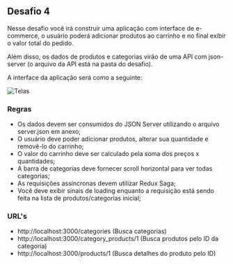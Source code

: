 ## Desafio 4

Nesse desafio você irá construir uma aplicação com interface de e-commerce, o usuário poderá adicionar produtos ao carrinho e no final exibir o valor total do pedido.

Além disso, os dados de produtos e categorias virão de uma API com json-server (o arquivo da API está na pasta do desafio).

A interface da aplicação será como a seguinte:

![Telas](/.github/assets/screens.png)

### Regras

- Os dados devem ser consumidos do JSON Server utilizando o arquivo server.json em anexo;
- O usuário deve poder adicionar produtos, alterar sua quantidade e removê-lo do carrinho;
- O valor do carrinho deve ser calculado pela soma dos preços x quantidades;
- A barra de categorias deve fornecer scroll horizontal para ver todas categorias;
- As requisições assíncronas devem utilizar Redux Saga;
- Você deve exibir sinais de loading enquanto a requisição está sendo feita na lista de produtos/categorias inicial;

### URL's

- http://localhost:3000/categories (Busca categorias)
- http://localhost:3000/category_products/1 (Busca produtos pelo ID da categoria)
- http://localhost:3000/products/1 (Busca detalhes do produto pelo ID)
